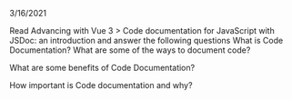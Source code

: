 3/16/2021

Read Advancing with Vue 3 > Code documentation for JavaScript with JSDoc: an introduction and answer the following questions
What is Code Documentation? What are some of the ways to document code?

What are some benefits of Code Documentation?

How important is Code documentation and why?